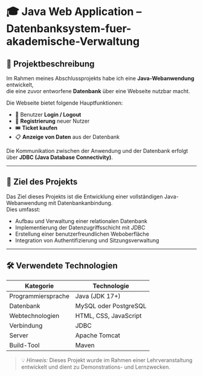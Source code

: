 # 🎓 Java Web Application – Datenbanksystem-fuer-akademische-Verwaltung

## 🧠 Projektbeschreibung 

Im Rahmen meines Abschlussprojekts habe ich eine **Java-Webanwendung** entwickelt,  
die eine zuvor entworfene **Datenbank** über eine Webseite nutzbar macht.

Die Webseite bietet folgende Hauptfunktionen:

- 🔑 Benutzer **Login / Logout**
- 🧾 **Registrierung** neuer Nutzer
- 🎟️ **Ticket kaufen**
- 📋 **Anzeige von Daten** aus der Datenbank

Die Kommunikation zwischen der Anwendung und der Datenbank erfolgt über **JDBC (Java Database Connectivity)**.

---

## 🎯 Ziel des Projekts

Das Ziel dieses Projekts ist die Entwicklung einer vollständigen Java-Webanwendung mit Datenbankanbindung.  
Dies umfasst:

- Aufbau und Verwaltung einer relationalen Datenbank  
- Implementierung der Datenzugriffsschicht mit JDBC  
- Erstellung einer benutzerfreundlichen Weboberfläche  
- Integration von Authentifizierung und Sitzungsverwaltung

---

## 🛠️ Verwendete Technologien

| Kategorie | Technologie |
|------------|--------------|
| Programmiersprache | Java (JDK 17+) |
| Datenbank | MySQL oder PostgreSQL |
| Webtechnologien | HTML, CSS, JavaScript |
| Verbindung | JDBC |
| Server | Apache Tomcat |
| Build-Tool | Maven |



> 💡 *Hinweis:* Dieses Projekt wurde im Rahmen einer Lehrveranstaltung entwickelt und dient zu Demonstrations- und Lernzwecken.
